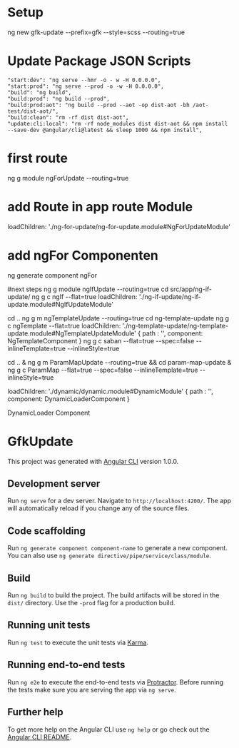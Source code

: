 # Setup
ng new gfk-update --prefix=gfk --style=scss --routing=true

# Update Package JSON Scripts

    "start:dev": "ng serve --hmr -o - w -H 0.0.0.0",
    "start:prod": "ng serve --prod -o -w -H 0.0.0.0",
    "build": "ng build",
    "build:prod": "ng build --prod",
    "build:prod:aot": "ng build --prod --aot -op dist-aot -bh /aot-test/dist-aot/",
    "build:clean": "rm -rf dist dist-aot",
    "update:cli:local": "rm -rf node_modules dist dist-aot && npm install --save-dev @angular/cli@latest && sleep 1000 && npm install",

# first route
ng g module ngForUpdate --routing=true

# add Route in app route Module
loadChildren: './ng-for-update/ng-for-update.module#NgForUpdateModule'

# add ngFor Componenten
ng generate component ngFor

#next steps
ng g module ngIfUpdate --routing=true
cd src/app/ng-if-update/
ng g c ngIf --flat=true
loadChildren: './ng-if-update/ng-if-update.module#NgIfUpdateModule'

cd ..
ng g m ngTemplateUpdate --routing=true
cd ng-template-update
ng g c ngTemplate --flat=true
loadChildren: './ng-template-update/ng-template-update.module#NgTemplateUpdateModule'
{ path     : '',  component: NgTemplateComponent }
ng g c saban --flat=true --spec=false --inlineTemplate=true --inlineStyle=true

cd .. & ng g m ParamMapUpdate --routing=true && cd param-map-update & ng g c ParamMap --flat=true --spec=false --inlineTemplate=true --inlineStyle=true

loadChildren: './dynamic/dynamic.module#DynamicModule'
{ path     : '',  component: DynamicLoaderComponent }

DynamicLoader Component

# GfkUpdate

This project was generated with [Angular CLI](https://github.com/angular/angular-cli) version 1.0.0.

## Development server

Run `ng serve` for a dev server. Navigate to `http://localhost:4200/`. The app will automatically reload if you change any of the source files.

## Code scaffolding

Run `ng generate component component-name` to generate a new component. You can also use `ng generate directive/pipe/service/class/module`.

## Build

Run `ng build` to build the project. The build artifacts will be stored in the `dist/` directory. Use the `-prod` flag for a production build.

## Running unit tests

Run `ng test` to execute the unit tests via [Karma](https://karma-runner.github.io).

## Running end-to-end tests

Run `ng e2e` to execute the end-to-end tests via [Protractor](http://www.protractortest.org/).
Before running the tests make sure you are serving the app via `ng serve`.

## Further help

To get more help on the Angular CLI use `ng help` or go check out the [Angular CLI README](https://github.com/angular/angular-cli/blob/master/README.md).

